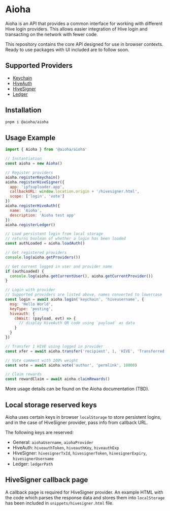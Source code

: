 # Aioha

Aioha is an API that provides a common interface for working with different Hive login providers. This allows easier integration of Hive login and transacting on the network with fewer code.

This repository contains the core API designed for use in browser contexts. Ready to use packages with UI included are to follow soon.

## Supported Providers

* [Keychain](https://hive-keychain.com)
* [HiveAuth](https://hiveauth.com)
* [HiveSigner](https://hivesigner.com)
* [Ledger](https://hiveledger.io)

## Installation

```sh
pnpm i @aioha/aioha
```

## Usage Example

```js
import { Aioha } from '@aioha/aioha'

// Instantiation
const aioha = new Aioha()

// Register providers
aioha.registerKeychain()
aioha.registerHiveSigner({
  app: 'ipfsuploader.app',
  callbackURL: window.location.origin + '/hivesigner.html',
  scope: ['login', 'vote']
})
aioha.registerHiveAuth({
  name: 'Aioha',
  description: 'Aioha test app'
})
aioha.registerLedger()

// Load persistent login from local storage
// returns boolean of whether a login has been loaded
const authLoaded = aioha.loadAuth()

// Get registered providers
console.log(aioha.getProviders())

// Get current logged in user and provider name
if (authLoaded) {
  console.log(aioha.getCurrentUser(), aioha.getCurrentProvider())
}

// Login with provider
// Supported providers are listed above, names converted to lowercase
const login = await aioha.login('keychain', 'hiveusername', {
  msg: 'Hello World',
  keyType: 'posting',
  hiveauth: {
    cbWait: (payload, evt) => {
      // display HiveAuth QR code using `payload` as data
    }
  }
})

// Transfer 1 HIVE using logged in provider
const xfer = await aioha.transfer('recipient', 1, 'HIVE', 'Transferred using Aioha with memo')

// Vote comment with 100% weight
const vote = await aioha.vote('author', 'permlink', 10000)

// Claim rewards
const rewardClaim = await aioha.claimRewards()
```

More usage details can be found on the Aioha documentation (TBD).

## Local storage reserved keys

Aioha uses certain keys in browser `localStorage` to store persistent logins, and in the case of HiveSigner provider, pass info from callback URL.

The following keys are reserved:

* General: `aiohaUsername`, `aiohaProvider`
* HiveAuth: `hiveauthToken`, `hiveauthKey`, `hiveauthExp`
* HiveSigner: `hivesignerTxId`, `hivesignerToken`, `hivesignerExpiry`, `hivesignerUsername`
* Ledger: `ledgerPath`

## HiveSigner callback page

A callback page is required for HiveSigner provider. An example HTML with the code which parses the response data and stores them into `localStorage` has been included in `snippets/hivesigner.html` file.